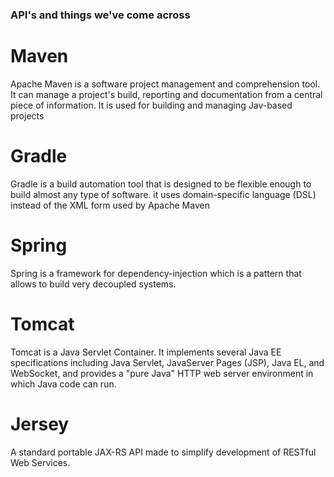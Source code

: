 ### API's and things we've come across

# Maven
Apache Maven is a software project management and comprehension tool. It can manage a project's build, reporting and documentation from a central piece of information. It is used for building and managing Jav-based projects
# Gradle
Gradle is a build automation tool that is designed to be flexible enough to build almost any type of software. it uses domain-specific language (DSL) instead of the XML form used by Apache Maven 
# Spring
Spring is a framework for dependency-injection which is a pattern that allows to build very decoupled systems.
# Tomcat
Tomcat is a Java Servlet Container. It implements several Java EE specifications including Java Servlet, JavaServer Pages (JSP), Java EL, and WebSocket, and provides a "pure Java" HTTP web server environment in which Java code can run.
# Jersey
A standard portable JAX-RS API made to simplify development of RESTful Web Services.
